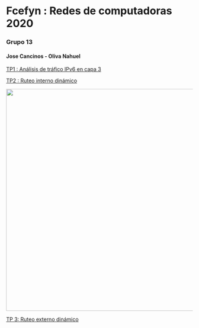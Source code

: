 # Fcefyn :  Redes de computadoras 2020
### Grupo 13
#### Jose Cancinos - Oliva Nahuel


[TP1 : Análisis de tráfico IPv6 en capa 3](https://docs.google.com/document/d/1ln7_DWUMLQKvuvY7Q5fjTcDxVUodmx2pQ6y1e6xSaf4/edit) 

[TP2 : Ruteo interno dinámico](https://docs.google.com/document/d/1F-jKZmA54TQOktdrUVDynVTxrbcDbW8cNPSADIf5LjU/edit)

<img src="https://github.com/nadaol/Fcefyn_Redes/blob/Tp2v2/Tp2/docker/DiagramaTP2-1.png" width="600">

[TP 3: Ruteo externo dinámico](https://docs.google.com/document/d/1OrTF1JmSYKYR8QrADXPNAeeiF7q8jBnrOyADIlgl49k/edit)




